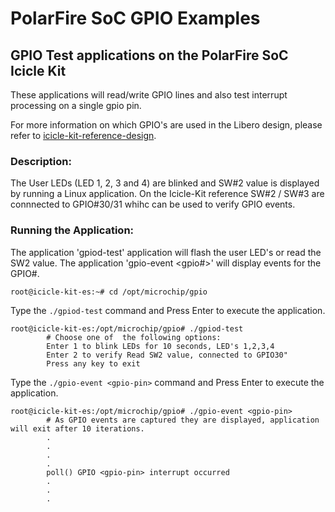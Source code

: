# PolarFire SoC GPIO Examples

## GPIO Test applications on the PolarFire SoC Icicle Kit

These applications will read/write GPIO lines and also test interrupt processing on a single <user selected> gpio pin.

For more information on which GPIO's are used in the Libero design, please refer to [icicle-kit-reference-design](https://github.com/polarfire-soc/icicle-kit-reference-design).

### Description:

The User LEDs (LED 1, 2, 3 and 4) are blinked and SW#2 value is displayed by running a Linux application.
On the Icicle-Kit reference SW#2 / SW#3 are connnected to GPIO#30/31 whihc can be used to verify GPIO events.

### Running the Application:

The application 'gpiod-test' application will flash the user LED's or read the SW2 value.
The application 'gpio-event <gpio#>' will display events for the GPIO#.


```
root@icicle-kit-es:~# cd /opt/microchip/gpio
```

Type the `./gpiod-test` command and Press Enter to execute the application.

```
root@icicle-kit-es:/opt/microchip/gpio# ./gpiod-test
        # Choose one of  the following options:
        Enter 1 to blink LEDs for 10 seconds, LED's 1,2,3,4
        Enter 2 to verify Read SW2 value, connected to GPIO30"
        Press any key to exit
```

Type the `./gpio-event <gpio-pin>` command and Press Enter to execute the application.

```
root@icicle-kit-es:/opt/microchip/gpio# ./gpio-event <gpio-pin>
        # As GPIO events are captured they are displayed, application will exit after 10 iterations.
        .
        .
        .
        .
        poll() GPIO <gpio-pin> interrupt occurred
        .
        .
        .
```
